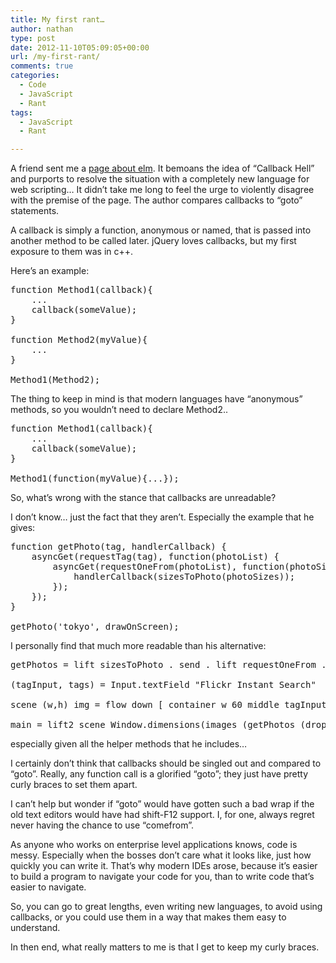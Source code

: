 ```yaml
---
title: My first rant…
author: nathan
type: post
date: 2012-11-10T05:09:05+00:00
url: /my-first-rant/
comments: true
categories:
  - Code
  - JavaScript
  - Rant
tags:
  - JavaScript
  - Rant

---
```

A friend sent me a [page about elm][1]. It bemoans the idea of &#8220;Callback Hell&#8221; and purports to resolve the situation with a completely new language for web scripting&#8230; It didn&#8217;t take me long to feel the urge to violently disagree with the premise of the page. The author compares callbacks to &#8220;goto&#8221; statements.
  
<!--more-->


  
A callback is simply a function, anonymous or named, that is passed into another method to be called later. jQuery loves callbacks, but my first exposure to them was in c++.
  
Here&#8217;s an example:

<pre class="brush: jscript; title: ; notranslate" title="">function Method1(callback){
    ...
    callback(someValue);
}

function Method2(myValue){
    ...
}

Method1(Method2);
</pre>

The thing to keep in mind is that modern languages have &#8220;anonymous&#8221; methods, so you wouldn&#8217;t need to declare Method2..

<pre class="brush: jscript; title: ; notranslate" title="">function Method1(callback){
    ...
    callback(someValue);
}

Method1(function(myValue){...});
</pre>

So, what&#8217;s wrong with the stance that callbacks are unreadable?
  
I don&#8217;t know&#8230; just the fact that they aren&#8217;t. Especially the example that he gives:

<pre class="brush: jscript; title: ; notranslate" title="">function getPhoto(tag, handlerCallback) {
    asyncGet(requestTag(tag), function(photoList) {
        asyncGet(requestOneFrom(photoList), function(photoSizes) {
            handlerCallback(sizesToPhoto(photoSizes));
        });
    });
}

getPhoto('tokyo', drawOnScreen);
</pre>

I personally find that much more readable than his alternative:

<pre class="brush: plain; title: ; notranslate" title="">getPhotos = lift sizesToPhoto . send . lift requestOneFrom . send . lift requestTag

(tagInput, tags) = Input.textField "Flickr Instant Search"

scene (w,h) img = flow down [ container w 60 middle tagInput, container w (h - 100) middle img ]

main = lift2 scene Window.dimensions(images (getPhotos (dropRepeats tags)))
</pre>

especially given all the helper methods that he includes&#8230;

I certainly don&#8217;t think that callbacks should be singled out and compared to &#8220;goto&#8221;. Really, any function call is a glorified &#8220;goto&#8221;; they just have pretty curly braces to set them apart.
  
I can&#8217;t help but wonder if &#8220;goto&#8221; would have gotten such a bad wrap if the old text editors would have had shift-F12 support. I, for one, always regret never having the chance to use &#8220;comefrom&#8221;.
  
As anyone who works on enterprise level applications knows, code is messy. Especially when the bosses don&#8217;t care what it looks like, just how quickly you can write it. That&#8217;s why modern IDEs arose, because it&#8217;s easier to build a program to navigate your code for you, than to write code that&#8217;s easier to navigate.
  
So, you can go to great lengths, even writing new languages, to avoid using callbacks, or you could use them in a way that makes them easy to understand.
  
In then end, what really matters to me is that I get to keep my curly braces.

 [1]: http://elm-lang.org/learn/Escape-from-Callback-Hell.elm
